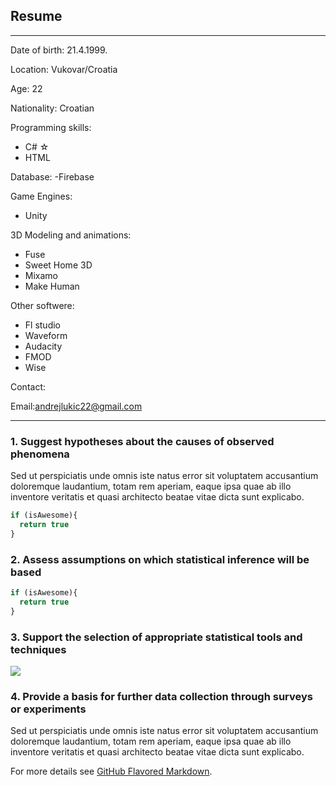 ## Resume

---

Date of birth: 21.4.1999.

Location: Vukovar/Croatia

Age: 22

Nationality: Croatian

Programming skills:
- C# &#9734;
- HTML

Database:
-Firebase

Game Engines:
- Unity

3D Modeling and animations:
- Fuse
- Sweet Home 3D
- Mixamo
- Make Human

Other softwere:
- Fl studio
- Waveform
- Audacity
- FMOD
- Wise

Contact:

Email:andrejlukic22@gmail.com

---

### 1. Suggest hypotheses about the causes of observed phenomena

Sed ut perspiciatis unde omnis iste natus error sit voluptatem accusantium doloremque laudantium, totam rem aperiam, eaque ipsa quae ab illo inventore veritatis et quasi architecto beatae vitae dicta sunt explicabo. 

```javascript
if (isAwesome){
  return true
}
```

### 2. Assess assumptions on which statistical inference will be based

```javascript
if (isAwesome){
  return true
}
```

### 3. Support the selection of appropriate statistical tools and techniques

<img src="images/dummy_thumbnail.jpg?raw=true"/>

### 4. Provide a basis for further data collection through surveys or experiments

Sed ut perspiciatis unde omnis iste natus error sit voluptatem accusantium doloremque laudantium, totam rem aperiam, eaque ipsa quae ab illo inventore veritatis et quasi architecto beatae vitae dicta sunt explicabo. 

For more details see [GitHub Flavored Markdown](https://guides.github.com/features/mastering-markdown/).
